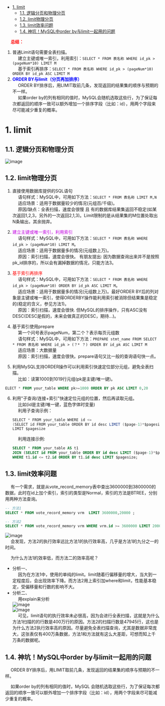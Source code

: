 
<!-- TOC -->

- [1. limit](#1-limit)
    - [1.1. 逻辑分页和物理分页](#11-逻辑分页和物理分页)
    - [1.2. limit物理分页](#12-limit物理分页)
    - [1.3. limit效率问题](#13-limit效率问题)
    - [1.4. 神坑！MySQL中order by与limit一起用的问题](#14-神坑mysql中order-by与limit一起用的问题)

<!-- /TOC -->

&emsp; **<font color = "red">总结：</font>**  
1. 普通Limit语句需要全表扫描。  
&emsp; 建立主键或唯一索引，利用索引：`SELECT * FROM 表名称 WHERE id_pk > (pageNum*10) LIMIT M`  
&emsp; 基于索引再排序：`SELECT * FROM 表名称 WHERE id_pk > (pageNum*10) ORDER BY id_pk ASC LIMIT M`
2. **<font color = "blue">ORDER BY与limit（分页再加排序）</font>**  
&emsp; ORDER BY排序后，用LIMIT取前几条，发现返回的结果集的顺序与预期的不一样。    
&emsp; 如果order by的列有相同的值时，MySQL会随机选取这些行，为了保证每次都返回的顺序一致可以额外增加一个排序字段（比如：id），用两个字段来尽可能减少重复的概率。  

# 1. limit

<!-- 
面试官：谈谈MySQL的limit用法、逻辑分页和物理分页 
https://mp.weixin.qq.com/s/KcaLyboO0MltR6out67_DA
-->

## 1.1. 逻辑分页和物理分页  
![image](https://gitee.com/wt1814/pic-host/raw/master/images/SQL/sql-162.png)  

## 1.2. limit物理分页

<!-- 
~~
 多数人都曾遇到过的 limit 问题，深入浅出 MySQL 优先队列 
 https://mp.weixin.qq.com/s/ejZ4f828dQnXyNE6dcLxOw
-->
1. 直接使用数据库提供的SQL语句  
&emsp; 语句样式：MySQL中，可用如下方法：`SELECT * FROM 表名称 LIMIT M,N`  
&emsp; 适应场景：适用于数据量较少的情况(元组百/千级)。  
&emsp; 原因/缺点：全表扫描，速度会很慢 且 有的数据库结果集返回不稳定(如某次返回1,2,3，另外的一次返回2,1,3)。Limit限制的是从结果集的M位置处取出N条输出，其余抛弃。  

2. <font color = "clime">建立主键或唯一索引，利用索引</font>  
&emsp; 语句样式：MySQL中，可用如下方法：`SELECT * FROM 表名称 WHERE id_pk > (pageNum*10) LIMIT M`。  
&emsp; 适应场景：适用于数据量多的情况(元组数上万)。  
&emsp; 原因：索引扫描，速度会很快。 有朋友提出: 因为数据查询出来并不是按照pk_id排序的，所以会有漏掉数据的情况，只能方法3。  

3. <font color = "red">基于索引再排序</font>  
&emsp; 语句样式：MySQL中，可用如下方法：`SELECT * FROM 表名称 WHERE id_pk > (pageNum*10) ORDER BY id_pk ASC LIMIT M`。  
&emsp; 适应场景：适用于数据量多的情况(元组数上万)。最好ORDER BY后的列对象是主键或唯一索引，使得ORDERBY操作能利用索引被消除但结果集是稳定的(稳定的含义，参见方法1)。  
&emsp; 原因：索引扫描，速度会很快. 但MySQL的排序操作，只有ASC没有DESC(DESC是假的，未来会做真正的DESC，期待...)。 

4. 基于索引使用prepare  
&emsp; 第一个问号表示pageNum，第二个？表示每页元组数  
&emsp; 语句样式：MySQL中，可用如下方法：`PREPARE stmt_name FROM SELECT * FROM 表名称 WHERE id_pk > (？* ？) ORDER BY id_pk ASC LIMIT M`  
&emsp; 适应场景：大数据量  
&emsp; 原因：索引扫描，速度会很快。prepare语句又比一般的查询语句快一点。  

5. 利用MySQL支持ORDER操作可以利用索引快速定位部分元组，避免全表扫描。  
&emsp; 比如：读第1000到1019行元组(pk是主键/唯一键)。  
```sql
ELECT * FROM your_table WHERE pk>=1000 ORDER BY pk ASC LIMIT 0,20  
```
6. 利用"子查询/连接+索引"快速定位元组的位置，然后再读取元组。  
&emsp; 比如(id是主键/唯一键，蓝色字体时变量)  
&emsp; 利用子查询示例：  

    ```java
    SELECT * FROM your_table WHERE id <= 
    (SELECT id FROM your_table ORDER BY id desc LIMIT ($page-1)*$pagesize ORDER BY id desc 
    LIMIT $pagesize
    ```
    &emsp; 利用连接示例:    

    ```sql
    SELECT * FROM your_table AS t1 
    JOIN (SELECT id FROM your_table ORDER BY id desc LIMIT ($page-1)*$pagesize AS t2 
    WHERE t1.id <= t2.id ORDER BY t1.id desc LIMIT $pagesize;
    ```

## 1.3. limit效率问题  
&emsp; 有一个需求，就是从vote_record_memory表中查出3600000到3800000的数据，此时在id上加个索引，索引的类型是Normal，索引的方法是BTREE，分别用两种方法查询。  

```sql
-- 方法1
SELECT * FROM vote_record_memory vrm  LIMIT 3600000,20000 ;

-- 方法2
SELECT * FROM vote_record_memory vrm WHERE vrm.id >= 3600000 LIMIT 20000 
```

![image](https://gitee.com/wt1814/pic-host/raw/master/images/SQL/sql-163.png)  
&emsp; 会发现，方法2的执行效率远比方法1的执行效率高，几乎是方法1的九分之一的时间。  

&emsp; 为什么方法1的效率低，而方法二的效率高呢？  

* 分析一、  
&emsp; 因为在方法1中，使用的单纯的limit。limit随着行偏移量的增大，当大到一定程度后，会出现效率下降。而方法2用上索引加where和limit，性能基本稳定，受偏移量和行数的影响不大。  
* 分析二、  
&emsp; 用explain来分析  
![image](https://gitee.com/wt1814/pic-host/raw/master/images/SQL/sql-164.png)  
![image](https://gitee.com/wt1814/pic-host/raw/master/images/SQL/sql-165.png)  
&emsp; 可见，limit语句的执行效率未必很高，因为会进行全表扫描，这就是为什么方法1扫描的的行数是400万行的原因。方法2的扫描行数是47945行，这也是为什么方法2执行效率高的原因。尽量避免全表扫描查询，尤其是数据非常庞大，这张表仅有400万条数据，方法1和方法就有这么大差距，可想而知上千万条的数据呢。  


## 1.4. 神坑！MySQL中order by与limit一起用的问题 
<!-- 
神坑！MySQL中order by与limit不要一起用！ 
https://mp.weixin.qq.com/s/93rBBFlfTx58OjD5S_OlAw
-->
&emsp; ORDER BY排序后，用LIMIT取前几条，发现返回的结果集的顺序与预期的不一样。  

&emsp; 如果order by的列有相同的值时，MySQL 会随机选取这些行，为了保证每次都返回的顺序一致可以额外增加一个排序字段（比如：id），用两个字段来尽可能减少重复的概率。  
